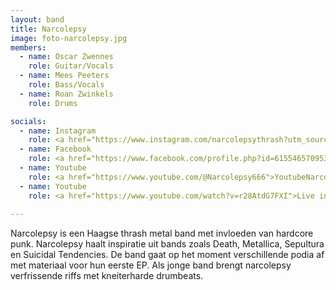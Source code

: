 ```yaml
---
layout: band
title: Narcolepsy
image: foto-narcolepsy.jpg
members:
  - name: Oscar Zwennes
    role: Guitar/Vocals
  - name: Mees Peeters
    role: Bass/Vocals
  - name: Roan Zwinkels
    role: Drums

socials:
  - name: Instagram
    role: <a href="https://www.instagram.com/narcolepsythrash?utm_source=ig_web_button_share_sheet&igsh=OGQ5ZDc2ODk2ZA%3D%3D">Narcolepsy</a>
  - name: Facebook
    role: <a href="https://www.facebook.com/profile.php?id=61554657095316">Narcolepsyk</a>
  - name: Youtube
    role: <a href="https://www.youtube.com/@Narcolepsy666">YoutubeNarcolepsy666</a>
  - name: Youtube
    role: <a href="https://www.youtube.com/watch?v=r28AtdG7FXI">Live in StudioGonz</a>
    
---
```


Narcolepsy is een Haagse thrash metal band met invloeden van hardcore punk. Narcolepsy haalt inspiratie uit bands zoals Death, Metallica, Sepultura en Suicidal Tendencies. De band gaat op het moment verschillende podia af met materiaal voor hun eerste EP. Als jonge band brengt narcolepsy verfrissende riffs met kneiterharde drumbeats.
